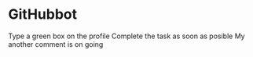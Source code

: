 # GitHubbot
Type a green box on the profile 
Complete the task as soon as posible
My another comment is on going
